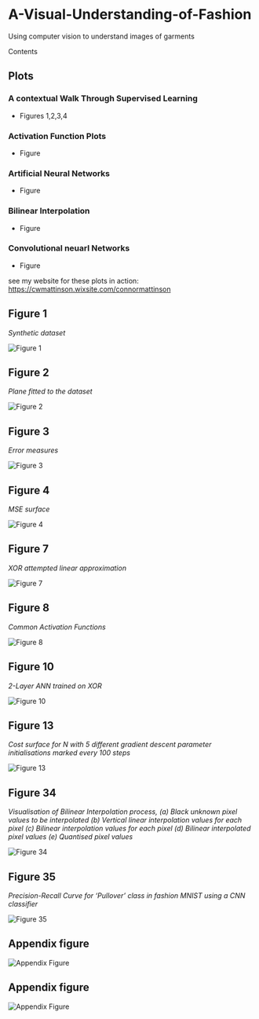 # A-Visual-Understanding-of-Fashion
Using computer vision to understand images of garments

Contents
## Plots
### A contextual Walk Through Supervised Learning
- Figures 1,2,3,4
### Activation Function Plots
- Figure
### Artificial Neural Networks 
- Figure
### Bilinear Interpolation
- Figure
### Convolutional neuarl Networks
- Figure

see my website for these plots in action:
https://cwmattinson.wixsite.com/connormattinson

## Figure 1
*Synthetic dataset*

![Figure 1](Figures/Fig1.gif?raw=true)

## Figure 2
*Plane fitted to the dataset*

![Figure 2](Figures/Fig2.gif?raw=true)

## Figure 3
*Error measures*

![Figure 3](Figures/Fig3.gif?raw=true)

## Figure 4
*MSE surface*

![Figure 4](Figures/Fig4.gif?raw=true)

## Figure 7
*XOR attempted linear approximation*

![Figure 7](Figures/Fig7.gif?raw=true)

## Figure 8
*Common Activation Functions*

![Figure 8](Figures/fig8.png?raw=true)

## Figure 10
*2-Layer ANN trained on XOR*

![Figure 10](Figures/Fig10.gif?raw=true)

## Figure 13
*Cost surface for N with 5 different gradient descent
parameter initialisations marked every 100 steps*

![Figure 13](Figures/Fig13.gif?raw=true)

## Figure 34
*Visualisation of Bilinear Interpolation process, (a) Black unknown pixel values to be interpolated
(b) Vertical linear interpolation values for each pixel (c) Bilinear interpolation values for each pixel
(d) Bilinear interpolated pixel values
(e) Quantised pixel values*

![Figure 34](Figures/fig34.png?raw=true)

## Figure 35
*Precision-Recall Curve for ‘Pullover’ class in fashion MNIST using a CNN classifier*

![Figure 35](Figures/fig35.png?raw=true)
## Appendix figure

![Appendix Figure](Figures/fashioncnn1.png?raw=true)
## Appendix figure

![Appendix Figure](Figures/fashioncnn2.png?raw=true)

